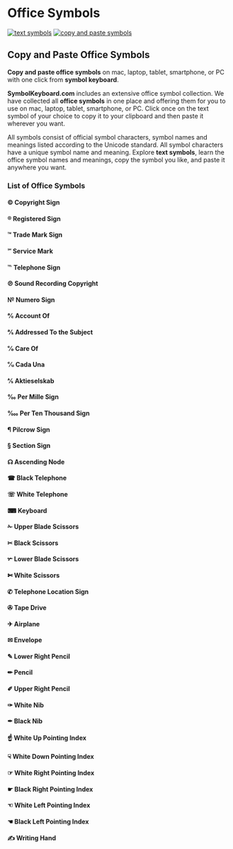 # Office Symbols
[![text symbols](https://img.shields.io/badge/github-symbols-green.svg)](https://github.com/symbolkeyboard/symbols)
[![copy and paste symbols](https://img.shields.io/badge/source-symbolkeyboad.com-orange.svg)](https://symbolkeyboard.com)
## Copy and Paste Office Symbols

**Copy and paste office symbols** on mac, laptop, tablet, smartphone, or PC with one click from **symbol keyboard**.

**SymbolKeyboard.com** includes an extensive office symbol collection. We have collected all **office symbols** in one place and offering them for you to use on mac, laptop, tablet, smartphone, or PC. Click once on the text symbol of your choice to copy it to your clipboard and then paste it wherever you want.

All symbols consist of official symbol characters, symbol names and meanings listed according to the Unicode standard. All symbol characters have a unique symbol name and meaning. Explore **text symbols**, learn the office symbol names and meanings, copy the symbol you like, and paste it anywhere you want.
### List of Office Symbols
#### © Copyright Sign
#### ® Registered Sign
#### ™ Trade Mark Sign
#### ℠ Service Mark
#### ℡ Telephone Sign
#### ℗ Sound Recording Copyright
#### № Numero Sign
#### ℀ Account Of
#### ℁ Addressed To the Subject
#### ℅ Care Of
#### ℆ Cada Una
#### ⅍ Aktieselskab
#### ‰ Per Mille Sign
#### ‱ Per Ten Thousand Sign
#### ¶ Pilcrow Sign
#### § Section Sign
#### ☊ Ascending Node
#### ☎ Black Telephone
#### ☏ White Telephone
#### ⌨ Keyboard
#### ✁ Upper Blade Scissors
#### ✂ Black Scissors
#### ✃ Lower Blade Scissors
#### ✄ White Scissors
#### ✆ Telephone Location Sign
#### ✇ Tape Drive
#### ✈ Airplane
#### ✉ Envelope
#### ✎ Lower Right Pencil
#### ✏ Pencil
#### ✐ Upper Right Pencil
#### ✑ White Nib
#### ✒ Black Nib
#### ☝ White Up Pointing Index
#### ☟ White Down Pointing Index
#### ☞ White Right Pointing Index
#### ☛ Black Right Pointing Index
#### ☜ White Left Pointing Index
#### ☚ Black Left Pointing Index
#### ✍ Writing Hand
